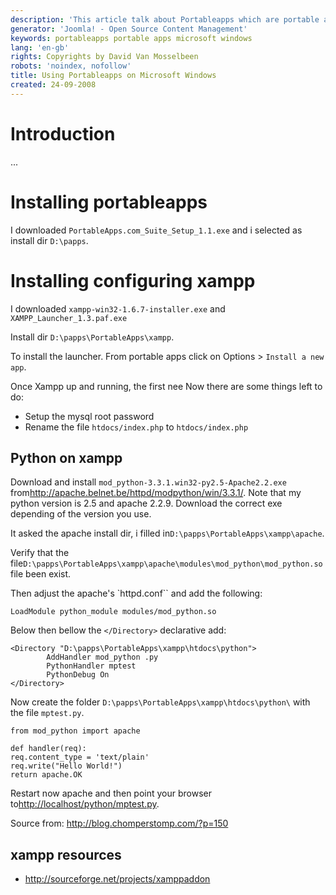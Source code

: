 ```yaml
---
description: 'This article talk about Portableapps which are portable apps.'
generator: 'Joomla! - Open Source Content Management'
keywords: portableapps portable apps microsoft windows
lang: 'en-gb'
rights: Copyrights by David Van Mosselbeen
robots: 'noindex, nofollow'
title: Using Portableapps on Microsoft Windows
created: 24-09-2008
---
```


Introduction
============

...

Installing portableapps
=======================

I downloaded `PortableApps.com_Suite_Setup_1.1.exe` and i selected as
install dir `D:\papps`.

Installing configuring xampp
============================

I downloaded `xampp-win32-1.6.7-installer.exe` and
`XAMPP_Launcher_1.3.paf.exe`

Install dir `D:\papps\PortableApps\xampp`.

To install the launcher. From portable apps click on Options \>
`Install a new app`.

Once Xampp up and running, the first nee Now there are some things left
to do:

-   Setup the mysql root password
-   Rename the file `htdocs/index.php` to `htdocs/index.php`

Python on xampp
---------------

Download and install `mod_python-3.3.1.win32-py2.5-Apache2.2.exe`
from<http://apache.belnet.be/httpd/modpython/win/3.3.1/>. Note that my
python version is 2.5 and apache 2.2.9. Download the correct exe
depending of the version you use.

It asked the apache install dir, i filled
in`D:\papps\PortableApps\xampp\apache`.

Verify that the
file`D:\papps\PortableApps\xampp\apache\modules\mod_python\mod_python.so`
file been exist.

Then adjust the apache\'s \`httpd.conf\`\` and add the following:

    LoadModule python_module modules/mod_python.so

Below then bellow the `</Directory>` declarative add:

    <Directory "D:\papps\PortableApps\xampp\htdocs\python">
            AddHandler mod_python .py
            PythonHandler mptest
            PythonDebug On
    </Directory>

Now create the folder `D:\papps\PortableApps\xampp\htdocs\python\` with
the file `mptest.py`.

    from mod_python import apache

    def handler(req):
    req.content_type = 'text/plain'
    req.write("Hello World!")
    return apache.OK

Restart now apache and then point your browser
to<http://localhost/python/mptest.py>.

Source from: <http://blog.chomperstomp.com/?p=150>

xampp resources
---------------

-   <http://sourceforge.net/projects/xamppaddon>
